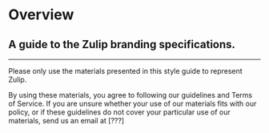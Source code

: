 # Overview

## A guide to the Zulip branding specifications.

---

Please only use the materials presented in this style guide to represent Zulip.

By using these materials, you agree to following our guidelines and Terms of Service. 
If you are unsure whether your use of our materials fits with our policy, or if these guidelines do not cover your particular use of our materials, send us an email at [???]